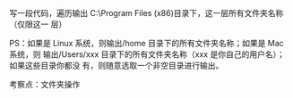 写一段代码，遍历输出 C:\Program Files (x86)目录下，这一层所有文件夹名称（仅限这一 层） 

PS：如果是 Linux 系统，则输出/home 目录下的所有文件夹名称；如果是 Mac 系统，则 输出/Users/xxx 目录下的所有文件夹名称（xxx 是你自己的用户名）；如果这些目录你都没 有，则随意选取一个非空目录进行输出。 

考察点：文件夹操作